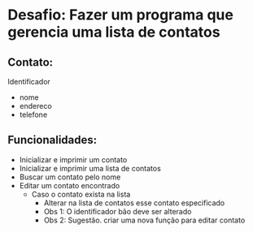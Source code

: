 # Desafio: Fazer um programa que gerencia uma lista de contatos

## Contato:
   Identificador
  - nome
  - endereco
  - telefone

## Funcionalidades:
  - Inicializar e imprimir um contato
  - Inicializar e imprimir uma lista de contatos
  - Buscar um contato pelo nome
  - Editar um contato encontrado
    - Caso o contato exista na lista
      - Alterar na lista de contatos esse contato especificado
      - Obs 1: O identificador bão deve ser alterado
      - Obs 2: Sugestão. criar uma nova função para editar contato
  